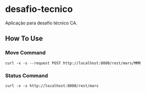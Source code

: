 # desafio-tecnico
Aplicação para desafio técnico CA.

## How To Use

### Move Command

`curl -v -s --request POST http://localhost:8080/rest/mars/MMR`

### Status Command

`curl -v -s http://localhost:8080/rest/mars`

